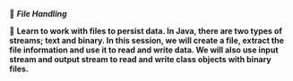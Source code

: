 :beginner: _**File Handling**_  

:dart: **Learn to work with files to persist data. In Java, there are two types of streams; text and binary. In this session, we will create a file, extract the file information and use it to read and write data. We will also use input stream and output stream to read and write class objects with binary files.**  

